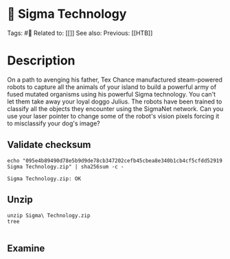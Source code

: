 # 🧩 Sigma Technology

Tags: #🧩
Related to: [[]]
See also:
Previous: [[HTB]]

# Description

On a path to avenging his father, Tex Chance manufactured steam-powered robots to capture all the animals of your island to build a powerful army of fused mutated organisms using his powerful Sigma technology. You can't let them take away your loyal doggo Julius. The robots have been trained to classify all the objects they encounter using the SigmaNet network. Can you use your laser pointer to change some of the robot's vision pixels forcing it to misclassify your dog's image?

## Validate checksum

	echo "095e4b89490d78e5b9d9de78cb347202cefb45cbea8e340b1cb4cf5cfdd52919 Sigma Technology.zip" | sha256sum -c -

```shell-session
Sigma Technology.zip: OK
```


## Unzip

	unzip Sigma\ Technology.zip
	tree

```shell-session

```



## Examine



## 